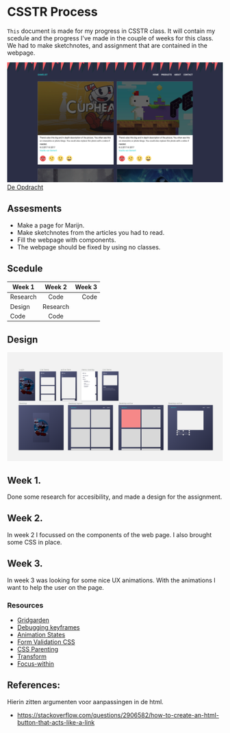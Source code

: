 # CSSTR Process
`This` document is made for my progress in CSSTR class.
It will contain my scedule and the progress I've made in the couple of weeks for this class.
We had to make sketchnotes, and assignment that are contained in the webpage.

![Webpage](image.png)  
[De Opdracht](https://senmetsu.github.io/cssttr/)

## Assesments
* Make a page for Marijn.
* Make sketchnotes from the articles you had to read.
* Fill the webpage with components.
* The webpage should be fixed by using no classes.


## Scedule
| Week 1        | Week 2|  Week 3  |
| ------------- |:-------------:| -----:|
| Research    | Code | Code |
| Design    | Research |
| Code | Code    |

## Design 
![design](design.png)

## Week 1.
Done some research for accesibility, and made a design for the assignment.

## Week 2.
In week 2 I focussed on the components of the web page. I also brought some CSS in place.

## Week 3.
In week 3 was looking for some nice UX animations. With the animations I want to help the user on the page.

### Resources
* [Gridgarden](http://cssgridgarden.com/)
* [Debugging keyframes](https://css-tricks.com/debugging-css-keyframe-animations/)
* [Animation States](https://css-tricks.com/css-animation-tricks/)
* [Form Validation CSS](https://css-tricks.com/form-validation-ux-html-css/)
* [CSS Parenting](https://css-tricks.com/parent-selectors-in-css/)
* [Transform](https://css-tricks.com/almanac/properties/t/transform/)
* [Focus-within](https://developer.mozilla.org/en-US/docs/Web/CSS/:focus-within)

## References:
Hierin zitten argumenten voor aanpassingen in de html.
* https://stackoverflow.com/questions/2906582/how-to-create-an-html-button-that-acts-like-a-link
